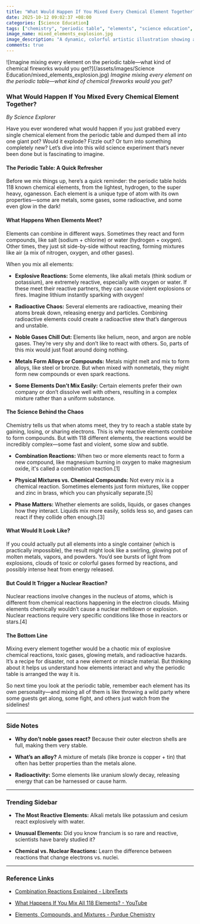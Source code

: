 ```yaml
---
title: "What Would Happen If You Mixed Every Chemical Element Together?"
date: 2025-10-12 09:02:37 +08:00
categories: [Science Education]
tags: ["chemistry", "periodic table", "elements", "science education", "chemical reactions"]
image_name: mixed_elements_explosion.jpg
image_description: "A dynamic, colorful artistic illustration showing a chaotic explosion of atoms and molecules, with various elements' symbols (like H, O, Fe, Au) swirling and reacting in a fiery mix, symbolizing the intense chemical interactions when all elements are combined."
comments: true
---
```



![Imagine mixing every element on the periodic table—what kind of chemical fireworks would you get?](/assets/images/Science Education/mixed_elements_explosion.jpg)
*Imagine mixing every element on the periodic table—what kind of chemical fireworks would you get?*

<!-- Image Description: A dynamic, colorful artistic illustration showing a chaotic explosion of atoms and molecules, with various elements' symbols (like H, O, Fe, Au) swirling and reacting in a fiery mix, symbolizing the intense chemical interactions when all elements are combined. -->


### What Would Happen If You Mixed Every Chemical Element Together?

*By Science Explorer*

Have you ever wondered what would happen if you just grabbed every single chemical element from the periodic table and dumped them all into one giant pot? Would it explode? Fizzle out? Or turn into something completely new? Let’s dive into this wild science experiment that’s never been done but is fascinating to imagine.

#### The Periodic Table: A Quick Refresher

Before we mix things up, here’s a quick reminder: the periodic table holds 118 known chemical elements, from the lightest, hydrogen, to the super heavy, oganesson. Each element is a unique type of atom with its own properties—some are metals, some gases, some radioactive, and some even glow in the dark!

#### What Happens When Elements Meet?

Elements can combine in different ways. Sometimes they react and form compounds, like salt (sodium + chlorine) or water (hydrogen + oxygen). Other times, they just sit side-by-side without reacting, forming mixtures like air (a mix of nitrogen, oxygen, and other gases).

When you mix all elements:

- **Explosive Reactions:** Some elements, like alkali metals (think sodium or potassium), are extremely reactive, especially with oxygen or water. If these meet their reactive partners, they can cause violent explosions or fires. Imagine lithium instantly sparking with oxygen!

- **Radioactive Chaos:** Several elements are radioactive, meaning their atoms break down, releasing energy and particles. Combining radioactive elements could create a radioactive stew that’s dangerous and unstable.

- **Noble Gases Chill Out:** Elements like helium, neon, and argon are noble gases. They’re very shy and don’t like to react with others. So, parts of this mix would just float around doing nothing.

- **Metals Form Alloys or Compounds:** Metals might melt and mix to form alloys, like steel or bronze. But when mixed with nonmetals, they might form new compounds or even spark reactions.

- **Some Elements Don’t Mix Easily:** Certain elements prefer their own company or don’t dissolve well with others, resulting in a complex mixture rather than a uniform substance.

#### The Science Behind the Chaos

Chemistry tells us that when atoms meet, they try to reach a stable state by gaining, losing, or sharing electrons. This is why reactive elements combine to form compounds. But with 118 different elements, the reactions would be incredibly complex—some fast and violent, some slow and subtle.

- **Combination Reactions:** When two or more elements react to form a new compound, like magnesium burning in oxygen to make magnesium oxide, it's called a combination reaction.[1]

- **Physical Mixtures vs. Chemical Compounds:** Not every mix is a chemical reaction. Sometimes elements just form mixtures, like copper and zinc in brass, which you can physically separate.[5]

- **Phase Matters:** Whether elements are solids, liquids, or gases changes how they interact. Liquids mix more easily, solids less so, and gases can react if they collide often enough.[3]

#### What Would It Look Like?

If you could actually put all elements into a single container (which is practically impossible), the result might look like a swirling, glowing pot of molten metals, vapors, and powders. You’d see bursts of light from explosions, clouds of toxic or colorful gases formed by reactions, and possibly intense heat from energy released.

#### But Could It Trigger a Nuclear Reaction?

Nuclear reactions involve changes in the nucleus of atoms, which is different from chemical reactions happening in the electron clouds. Mixing elements chemically wouldn’t cause a nuclear meltdown or explosion. Nuclear reactions require very specific conditions like those in reactors or stars.[4]

#### The Bottom Line

Mixing every element together would be a chaotic mix of explosive chemical reactions, toxic gases, glowing metals, and radioactive hazards. It’s a recipe for disaster, not a new element or miracle material. But thinking about it helps us understand how elements interact and why the periodic table is arranged the way it is.

So next time you look at the periodic table, remember each element has its own personality—and mixing all of them is like throwing a wild party where some guests get along, some fight, and others just watch from the sidelines!

---

### Side Notes

- **Why don’t noble gases react?** Because their outer electron shells are full, making them very stable.

- **What’s an alloy?** A mixture of metals (like bronze is copper + tin) that often has better properties than the metals alone.

- **Radioactivity:** Some elements like uranium slowly decay, releasing energy that can be harnessed or cause harm.

---

### Trending Sidebar

- **The Most Reactive Elements:** Alkali metals like potassium and cesium react explosively with water.

- **Unusual Elements:** Did you know francium is so rare and reactive, scientists have barely studied it?

- **Chemical vs. Nuclear Reactions:** Learn the difference between reactions that change electrons vs. nuclei.

---

### Reference Links

- [Combination Reactions Explained - LibreTexts](https://chem.libretexts.org/Bookshelves/Introductory_Chemistry/Introductory_Chemistry_(CK-12)/11:_Chemical_Reactions/11.04:_Combination_Reactions)

- [What Happens If You Mix All 118 Elements? - YouTube](https://www.youtube.com/watch?v=PBncf8yEULk)

- [Elements, Compounds, and Mixtures - Purdue Chemistry](https://chemed.chem.purdue.edu/genchem/topicreview/bp/ch2/mix.html)
